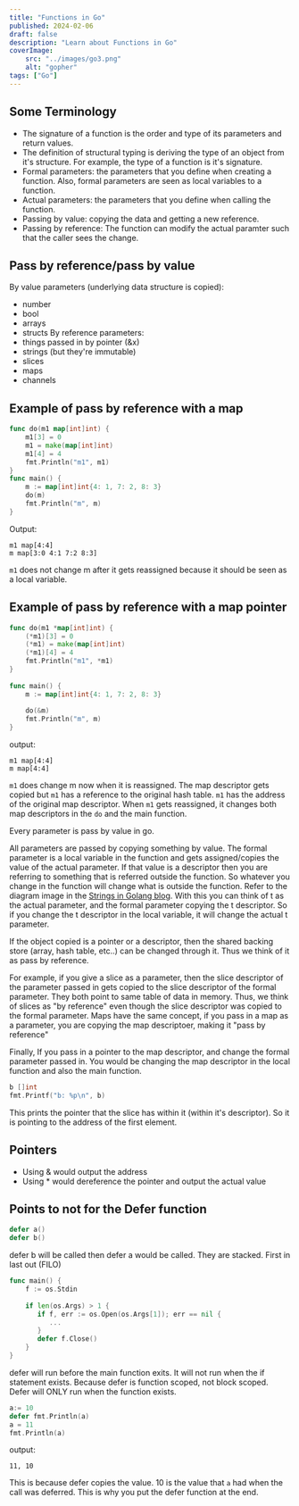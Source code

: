 ```yaml
---
title: "Functions in Go"
published: 2024-02-06
draft: false
description: "Learn about Functions in Go"
coverImage:
    src: "../images/go3.png"
    alt: "gopher"
tags: ["Go"]
---
```


## Some Terminology 
- The signature of a function is the order and type of its parameters and return values.
- The definition of structural typing is deriving the type of an object from it's structure. For example, the type of a function is it's signature.
- Formal parameters: the parameters that you define when creating a function. Also, formal parameters are seen as local variables to a function.
- Actual parameters: the parameters that you define when calling the function.
- Passing by value: copying the data and getting a new reference.
- Passing by reference: The function can modify the actual paramter such that the caller sees the change.

## Pass by reference/pass by value

By value parameters (underlying data structure is copied):
- number
- bool
- arrays
- structs
By reference parameters:
- things passed in by pointer (&x)
- strings (but they're immutable)
- slices
- maps
- channels

## Example of pass by reference with a map
```go
func do(m1 map[int]int) {  
    m1[3] = 0  
    m1 = make(map[int]int)  
    m1[4] = 4  
    fmt.Println("m1", m1)  
}  
func main() {  
    m := map[int]int{4: 1, 7: 2, 8: 3}  
    do(m)  
    fmt.Println("m", m)  
}
```

Output:
```
m1 map[4:4]
m map[3:0 4:1 7:2 8:3]
```
`m1` does not change m after it gets reassigned because it should be seen as a local variable.

## Example of pass by reference with a map pointer
```go
func do(m1 *map[int]int) {  
    (*m1)[3] = 0  
    (*m1) = make(map[int]int)  
    (*m1)[4] = 4  
    fmt.Println("m1", *m1)  
}  
  
func main() {  
    m := map[int]int{4: 1, 7: 2, 8: 3}  
  
    do(&m)  
    fmt.Println("m", m)  
}
```
output:
```
m1 map[4:4]
m map[4:4]
```
`m1` does change m now when it is reassigned. The map descriptor gets copied but `m1` has a reference to the original hash table. `m1` has the address of the original map descriptor. When `m1` gets reassigned, it changes both map descriptors in the `do` and the main function.


<Notice type="note">Every parameter is pass by value in go.</Notice>

All parameters are passed by copying something by value. The formal parameter is a local variable in the function and gets assigned/copies the value of the actual parameter. If that value is a descriptor then you are referring to something that is referred outside the function. So whatever you change in the function will change what is outside the function. Refer to the diagram image in the [Strings in Golang blog](/blog/1-golang-strings). With this you can think of t as the actual parameter, and the formal parameter copying the t descriptor. So if you change the t descriptor in the local variable, it will change the actual t parameter.

If the object copied is a pointer or a descriptor, then the shared backing store (array, hash table, etc..) can be changed through it. Thus we think of it as pass by reference.

For example, if you give a slice as a parameter, then the slice descriptor of the parameter passed in gets copied to the slice descriptor of the formal parameter. They both point to same table of data in memory. Thus, we think of slices as "by reference" even though the slice descriptor was copied to the formal parameter. Maps have the same concept, if you pass in a map as a parameter, you are copying the map descriptoer, making it "pass by reference"

Finally, If you pass in a pointer to the map descriptor, and change the formal parameter passed in. You would be changing the map descriptor in the local function and also the main function.

```go
b []int
fmt.Printf("b: %p\n", b)
```
This prints the pointer that the slice has within it (within it's descriptor). So it is pointing to the address of the first element. 

## Pointers

- Using & would output the address
- Using * would dereference the pointer and output the actual value

## Points to not for the Defer function
```go
defer a()
defer b()
```

defer b will be called then defer a would be called. They are stacked. First in last out (FILO)

```go
func main() {  
    f := os.Stdin  
  
    if len(os.Args) > 1 {  
       if f, err := os.Open(os.Args[1]); err == nil {  
          ...  
       }  
       defer f.Close()  
    }  
}
```
defer will run before the main function exits. It will not run when the if statement exists. Because defer is function scoped, not block scoped. Defer will ONLY run when the function exists.

 ```go
 a:= 10
 defer fmt.Println(a)
 a = 11
 fmt.Println(a)
```
output:
```
11, 10
```
This is because defer copies the value. 10 is the value that `a` had when the call was deferred.
This is why you put the defer function at the end.
